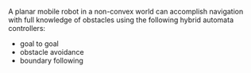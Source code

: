 A planar mobile robot in a non-convex world can accomplish navigation with full knowledge of obstacles using the following hybrid automata controllers:

- goal to goal
- obstacle avoidance
- boundary following

